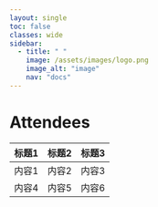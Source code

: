 ```yaml
---
layout: single
toc: false
classes: wide
sidebar:  
  - title: " "   
    image: /assets/images/logo.png
    image_alt: "image"
    nav: "docs"
---
```


# Attendees

| 标题1 | 标题2 | 标题3 |
|-------|-------|-------|
| 内容1 | 内容2 | 内容3 |
| 内容4 | 内容5 | 内容6 |
